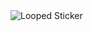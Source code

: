 

<img src="https://drive.google.com/uc?export=download&id=1hIy4e2GCPKnkbMyykuQIpAvOdQGN0FrX" alt="Looped Sticker" style="max-width: 100%; height: auto;" />
</div>
